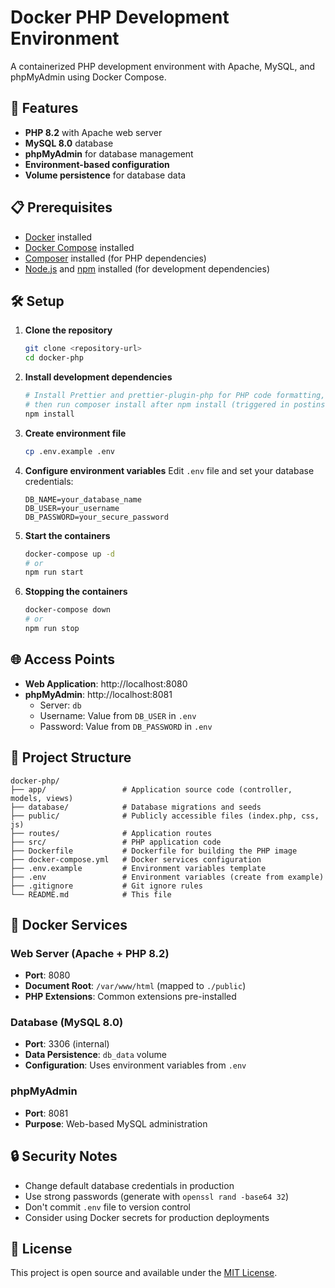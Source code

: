 # Docker PHP Development Environment

A containerized PHP development environment with Apache, MySQL, and phpMyAdmin using Docker Compose.

## 🚀 Features

- **PHP 8.2** with Apache web server
- **MySQL 8.0** database
- **phpMyAdmin** for database management
- **Environment-based configuration**
- **Volume persistence** for database data

## 📋 Prerequisites

- [Docker](https://docs.docker.com/get-docker/) installed
- [Docker Compose](https://docs.docker.com/compose/install/) installed
- [Composer](https://getcomposer.org/download/) installed (for PHP dependencies)
- [Node.js](https://nodejs.org/en/download/) and [npm](https://docs.npmjs.com/downloading-and-installing-node-js-and-npm) installed (for development dependencies)

## 🛠️ Setup

1. **Clone the repository**

   ```bash
   git clone <repository-url>
   cd docker-php
   ```

2. **Install development dependencies**

   ```bash
   # Install Prettier and prettier-plugin-php for PHP code formatting,
   # then run composer install after npm install (triggered in postinstall script)
   npm install
   ```

3. **Create environment file**

   ```bash
   cp .env.example .env
   ```

4. **Configure environment variables**
   Edit `.env` file and set your database credentials:

   ```env
   DB_NAME=your_database_name
   DB_USER=your_username
   DB_PASSWORD=your_secure_password
   ```

5. **Start the containers**

   ```bash
   docker-compose up -d
   # or
   npm run start
   ```

6. **Stopping the containers**

   ```bash
   docker-compose down
   # or
   npm run stop
   ```

## 🌐 Access Points

- **Web Application**: http://localhost:8080
- **phpMyAdmin**: http://localhost:8081
  - Server: `db`
  - Username: Value from `DB_USER` in `.env`
  - Password: Value from `DB_PASSWORD` in `.env`

## 📁 Project Structure

```
docker-php/
├── app/                 # Application source code (controller, models, views)
├── database/            # Database migrations and seeds
├── public/              # Publicly accessible files (index.php, css, js)
├── routes/              # Application routes
├── src/                 # PHP application code
├── Dockerfile           # Dockerfile for building the PHP image
├── docker-compose.yml   # Docker services configuration
├── .env.example         # Environment variables template
├── .env                 # Environment variables (create from example)
├── .gitignore           # Git ignore rules
└── README.md            # This file
```

## 🐳 Docker Services

### Web Server (Apache + PHP 8.2)

- **Port**: 8080
- **Document Root**: `/var/www/html` (mapped to `./public`)
- **PHP Extensions**: Common extensions pre-installed

### Database (MySQL 8.0)

- **Port**: 3306 (internal)
- **Data Persistence**: `db_data` volume
- **Configuration**: Uses environment variables from `.env`

### phpMyAdmin

- **Port**: 8081
- **Purpose**: Web-based MySQL administration

## 🔒 Security Notes

- Change default database credentials in production
- Use strong passwords (generate with `openssl rand -base64 32`)
- Don't commit `.env` file to version control
- Consider using Docker secrets for production deployments

## 📄 License

This project is open source and available under the [MIT License](LICENSE).

